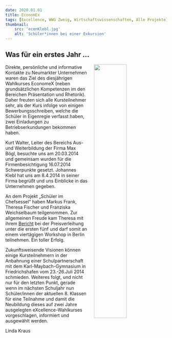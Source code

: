 ```yaml
---
date: 2020.01.01
title: EconomEx
tags: [Excellence, WWG Zweig, Wirtschaftswissenschaften, Alle Projekte]
thumbnail: 
    src: 'econKlebl.jpg'
    alt: 'Schüler*innen bei einer Exkursion' 
---
```


## Was für ein erstes Jahr …

<img src = "/images/econKlebl.jpg" style ="float:right;width: 45%; margin-left:20px">

Direkte, persönliche und informative Kontakte zu Neumarkter
Unternehmen waren das Ziel des diesjährigen Wahlkurses EconomeX
(neben grundsätzlichen Kompetenzen im den Bereichen Präsentation
und Rhetorik). Daher freuten sich alle Kursteilnehmer sehr, als
der Kurs infolge von einigen Bewerbungsschreiben, welche die
Schüler in Eigenregie verfasst haben, zwei Einladungen zu
Betriebserkundungen bekommen haben.

Kurt Walter, Leiter des Bereichs Aus- und Weiterbildung der
Firma Max Bögl, besuchte uns am 20.03.2014 und gemeinsam wurden
für die Firmenbesichtigung 16.07.2014 Schwerpunkte gesetzt.
Johannes Klebl hat uns am 8.4.2014 in seiner Firma begrüßt und
uns Einblicke in das Unternehmen gegeben.

An dem Projekt „Schüler im Chefsessel“ haben Markus Frank,
Theresa Fischer und Franziska Weichselbaum teilgenommen. Zur
allgemeinen Freude kam Theresa mit ihrem <a href="/documents/economexpreis.pdf">
Bericht</a> bei der Preisverleihung unter die ersten fünf und darf somit an
einem viertägigen Workshop in Berlin teilnehmen. Ein toller
Erfolg.

Zukunftsweisende Visionen können einige Kursteilnehmern in
der Anbahnung einer Schulpartnerschaft mit dem
Karl-Maybach-Gymnasium in Friedrichshafen vom 23.-26.Juli 2014
schmieden. Weiteres folgt, und nicht nur für den letzten Punkt,
gerade wenn im nächsten Schuljahr nun Schüler/innen der
aktuellen 8. Klassen für eine Teilnahme und damit die Neubildung
dieses auf zwei Jahre ausgelegten eXcellence-Wahlkurses
vorgeschlagen, informiert und ausgewählt werden.

Linda Kraus